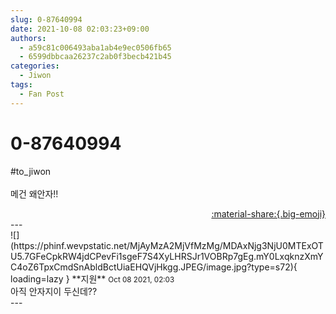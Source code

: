 ```yaml
---
slug: 0-87640994
date: 2021-10-08 02:03:23+09:00
authors:
  - a59c81c006493aba1ab4e9ec0506fb65
  - 6599dbbcaa26237c2ab0f3becb421b45
categories:
  - Jiwon
tags:
  - Fan Post
---
```


# 0-87640994

<div class="post-container" markdown="1">
<div class="content-container md-sidebar__scrollwrap" markdown="1">

\#to_jiwon<br><br>메건 왜안자!!

</div>
</div>

<div style="text-align: right;" markdown="1">
<a href="https://weverse.io/fromis9/fanpost/0-87640994" style="text-align: right;">:material-share:{.big-emoji}</a>
</div>
---

<div class="comments-container md-sidebar__scrollwrap" markdown="1">
<div class="comment" markdown="1">
<div class='id-container' markdown="1">
![](https://phinf.wevpstatic.net/MjAyMzA2MjVfMzMg/MDAxNjg3NjU0MTExOTU5.7GFeCpkRW4jdCPevFi1sgeF7S4XyLHRSJr1VOBRp7gEg.mY0LxqknzXmYC4oZ6TpxCmdSnAbldBctUiaEHQVjHkgg.JPEG/image.jpg?type=s72){ loading=lazy }
**<span class="artist">지원</span>** <small>Oct 08 2021, 02:03</small><br>
</div>
<div class='comment-body' markdown="1">
아직 안자지이 두신데??
</div>
</div>
</div>
---
